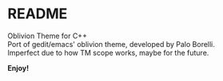 # README

Oblivion Theme for C++  
Port of gedit/emacs' oblivion theme, developed by Palo Borelli.  
Imperfect due to how TM scope works, maybe for the future.  

**Enjoy!**
